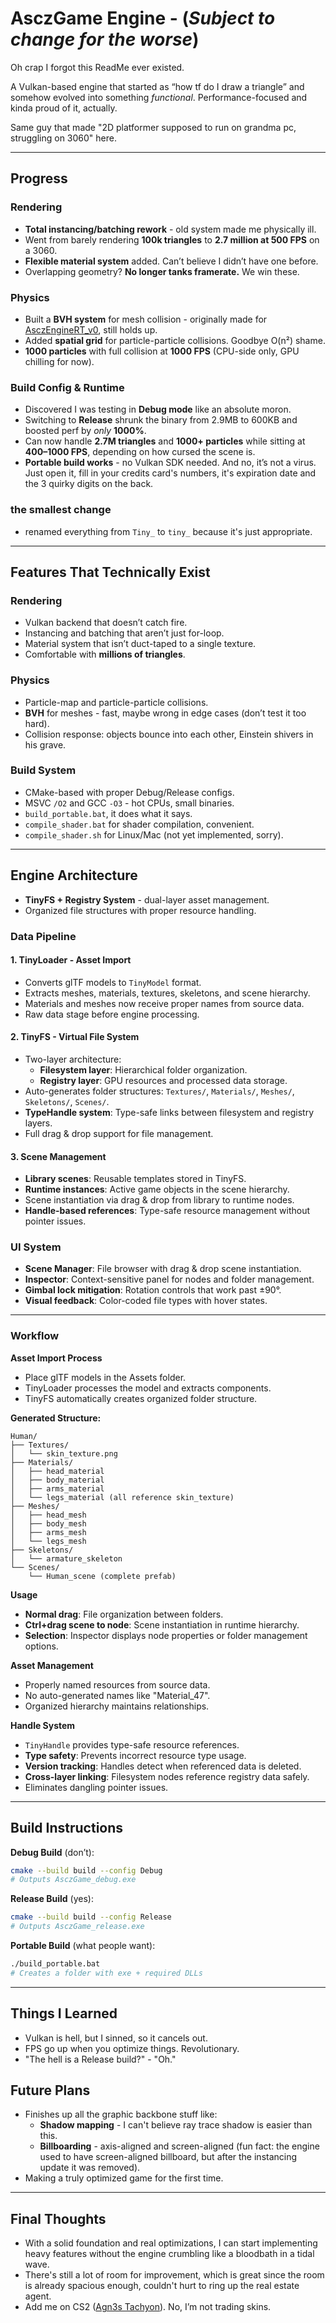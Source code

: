 # AsczGame Engine - (*Subject to change for the worse*)

Oh crap I forgot this ReadMe ever existed.

A Vulkan-based engine that started as “how tf do I draw a triangle” and somehow evolved into something *functional*. Performance-focused and kinda proud of it, actually.

Same guy that made "2D platformer supposed to run on grandma pc, struggling on 3060" here.

---

## Progress

### Rendering

* **Total instancing/batching rework** - old system made me physically ill.
* Went from barely rendering **100k triangles** to **2.7 million at 500 FPS** on a 3060.
* **Flexible material system** added. Can’t believe I didn’t have one before.
* Overlapping geometry? **No longer tanks framerate.** We win these.

### Physics

* Built a **BVH system** for mesh collision - originally made for [AsczEngineRT_v0](https://github.com/Asciizzz/AsczEngineRT-v0), still holds up.
* Added **spatial grid** for particle-particle collisions. Goodbye O(n²) shame.
* **1000 particles** with full collision at **1000 FPS** (CPU-side only, GPU chilling for now).

### Build Config & Runtime

* Discovered I was testing in **Debug mode** like an absolute moron.
* Switching to **Release** shrunk the binary from 2.9MB to 600KB and boosted perf by *only* **1000%**.
* Can now handle **2.7M triangles** and **1000+ particles** while sitting at **400–1000 FPS**, depending on how cursed the scene is.
* **Portable build works** - no Vulkan SDK needed. And no, it’s not a virus. Just open it, fill in your credits card's numbers, it's expiration date and the 3 quirky digits on the back.

### the smallest change

- renamed everything from `Tiny_` to `tiny_` because it's just appropriate.

---

## Features That Technically Exist

### Rendering

* Vulkan backend that doesn’t catch fire.
* Instancing and batching that aren’t just for-loop.
* Material system that isn’t duct-taped to a single texture.
* Comfortable with **millions of triangles**.

### Physics

* Particle-map and particle-particle collisions.
* **BVH** for meshes - fast, maybe wrong in edge cases (don’t test it too hard).
* Collision response: objects bounce into each other, Einstein shivers in his grave.

### Build System

* CMake-based with proper Debug/Release configs.
* MSVC `/O2` and GCC `-O3` - hot CPUs, small binaries.
* `build_portable.bat`, it does what it says.
* `compile_shader.bat` for shader compilation, convenient.
* `compile_shader.sh` for Linux/Mac (not yet implemented, sorry).

---

## Engine Architecture

* **TinyFS + Registry System** - dual-layer asset management.
* Organized file structures with proper resource handling.

### Data Pipeline

#### 1. **TinyLoader** - Asset Import
* Converts glTF models to `TinyModel` format.
* Extracts meshes, materials, textures, skeletons, and scene hierarchy.
* Materials and meshes now receive proper names from source data.
* Raw data stage before engine processing.

#### 2. **TinyFS** - Virtual File System
* Two-layer architecture:
  * **Filesystem layer**: Hierarchical folder organization.
  * **Registry layer**: GPU resources and processed data storage.
* Auto-generates folder structures: `Textures/`, `Materials/`, `Meshes/`, `Skeletons/`, `Scenes/`.
* **TypeHandle system**: Type-safe links between filesystem and registry layers.
* Full drag & drop support for file management.

#### 3. **Scene Management**
* **Library scenes**: Reusable templates stored in TinyFS.
* **Runtime instances**: Active game objects in the scene hierarchy.
* Scene instantiation via drag & drop from library to runtime nodes.
* **Handle-based references**: Type-safe resource management without pointer issues.

### UI System

* **Scene Manager**: File browser with drag & drop scene instantiation.
* **Inspector**: Context-sensitive panel for nodes and folder management.
* **Gimbal lock mitigation**: Rotation controls that work past ±90°.
* **Visual feedback**: Color-coded file types with hover states.

---

### Workflow

**Asset Import Process**
* Place glTF models in the Assets folder.
* TinyLoader processes the model and extracts components.
* TinyFS automatically creates organized folder structure.

**Generated Structure:**
```
Human/
├── Textures/
│   └── skin_texture.png
├── Materials/
│   ├── head_material
│   ├── body_material
│   ├── arms_material
│   └── legs_material (all reference skin_texture)
├── Meshes/
│   ├── head_mesh
│   ├── body_mesh
│   ├── arms_mesh
│   └── legs_mesh
├── Skeletons/
│   └── armature_skeleton
└── Scenes/
    └── Human_scene (complete prefab)
```

**Usage**
* **Normal drag**: File organization between folders.
* **Ctrl+drag scene to node**: Scene instantiation in runtime hierarchy.
* **Selection**: Inspector displays node properties or folder management options.

**Asset Management**
* Properly named resources from source data.
* No auto-generated names like "Material_47".
* Organized hierarchy maintains relationships.

**Handle System**
* `TinyHandle` provides type-safe resource references.
* **Type safety**: Prevents incorrect resource type usage.
* **Version tracking**: Handles detect when referenced data is deleted.
* **Cross-layer linking**: Filesystem nodes reference registry data safely.
* Eliminates dangling pointer issues.

---

## Build Instructions

**Debug Build** (don’t):

```bash
cmake --build build --config Debug
# Outputs AsczGame_debug.exe
```

**Release Build** (yes):

```bash
cmake --build build --config Release
# Outputs AsczGame_release.exe
```

**Portable Build** (what people want):

```bash
./build_portable.bat
# Creates a folder with exe + required DLLs
```

---

## Things I Learned

* Vulkan is hell, but I sinned, so it cancels out.
* FPS go up when you optimize things. Revolutionary.
* "The hell is a Release build?" - "Oh."

## Future Plans

* Finishes up all the graphic backbone stuff like:
  * **Shadow mapping** - I can't believe ray trace shadow is easier than this.
  * **Billboarding** - axis-aligned and screen-aligned (fun fact: the engine used to have screen-aligned billboard, but after the instancing update it was removed).
* Making a truly optimized game for the first time.

---

## Final Thoughts

* With a solid foundation and real optimizations, I can start implementing heavy features without the engine crumbling like a bloodbath in a tidal wave.
* There's still a lot of room for improvement, which is great since the room is already spacious enough, couldn't hurt to ring up the real estate agent.
* Add me on CS2 ([Agn3s Tachyon](https://steamcommunity.com/profiles/76561199223964635/)). No, I’m not trading skins.
